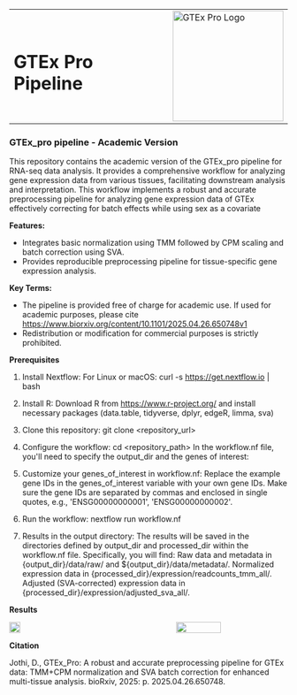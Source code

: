 <table>
  <tr>
    <td><h1>GTEx Pro Pipeline </h1></td>
    <td><img src="https://raw.githubusercontent.com/dhana2403/GTEx_sample/main/2.png" alt="GTEx Pro Logo" width="200" /></td>
  </tr>
</table>

### GTEx_pro pipeline - Academic Version
This repository contains the academic version of the GTEx_pro pipeline for RNA-seq data analysis. It provides a comprehensive workflow for analyzing gene expression data from various tissues, facilitating downstream analysis and interpretation. This workflow implements a robust and accurate preprocessing pipeline for analyzing gene expression data of GTEx effectively correcting for batch effects while using sex as a covariate

**Features:**
- Integrates basic normalization using TMM followed by CPM scaling and batch correction using SVA.
- Provides reproducible preprocessing pipeline for tissue-specific gene expression analysis.


**Key Terms:**
- The pipeline is provided free of charge for academic use. If used for academic purposes, please cite https://www.biorxiv.org/content/10.1101/2025.04.26.650748v1 
- Redistribution or modification for commercial purposes is strictly prohibited.

**Prerequisites**

1. Install Nextflow:
   For Linux or macOS:
       curl -s https://get.nextflow.io | bash

2. Install R:
   Download R from https://www.r-project.org/ and install necessary packages (data.table, tidyverse, dplyr, edgeR, limma, sva)
   
3. Clone this repository:
   git clone <repository_url>

4. Configure the workflow:
   cd <repository_path>
   In the workflow.nf file, you'll need to specify the output_dir and the genes of interest:

6. Customize your genes_of_interest in workflow.nf:
   Replace the example gene IDs in the genes_of_interest variable with your own gene IDs.
   Make sure the gene IDs are separated by commas and enclosed in single quotes, e.g., 'ENSG00000000001', 'ENSG00000000002'.

7. Run the workflow:
   nextflow run workflow.nf
   
8. Results in the output directory:
   The results will be saved in the directories defined by output_dir and processed_dir within the workflow.nf file.
   Specifically, you will find:
         Raw data and metadata in {output_dir}/data/raw/ and ${output_dir}/data/metadata/.
         Normalized expression data in {processed_dir}/expression/readcounts_tmm_all/.
         Adjusted (SVA-corrected) expression data in {processed_dir}/expression/adjusted_sva_all/.
   
**Results**

   <div style="display: flex; justify-content: space-between; gap: 30px;">
   <img src = "https://github.com/dhana2403/GTEx_sample/blob/main/images/TMM%2BCPM.png?raw=true" width="20%">
   <img src = "https://github.com/dhana2403/GTEx_sample/blob/main/images/TMM%2BCPM%2BSVA.png?raw=true" width="40%">
   </div>
     
**Citation**

Jothi, D., GTEx_Pro: A robust and accurate preprocessing pipeline for GTEx data: TMM+CPM normalization and SVA batch correction for enhanced multi-tissue analysis. bioRxiv, 2025: p. 2025.04.26.650748.





